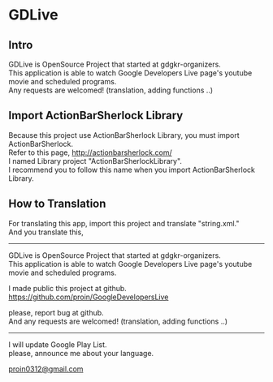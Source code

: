GDLive
=========================
<h2><strong>Intro</strong></h2>
GDLive is OpenSource Project that started at gdgkr-organizers.<br>
This application is able to watch Google Developers Live page's youtube movie and scheduled programs.<br>
Any requests are welcomed! (translation, adding functions ..)

<h2><strong>Import ActionBarSherlock Library</strong></h2>

Because this project use ActionBarSherlock Library, you must import ActionBarSherlock.<br>
Refer to this page, http://actionbarsherlock.com/<br>
I named Library project "ActionBarSherlockLibrary".<br>
I recommend you to follow this name when you import ActionBarSherlock Library.<br>

<h2><strong>How to Translation</strong></h2>

For translating this app, import this project and translate "string.xml."<br>
And you translate this,
<hr />
GDLive is OpenSource Project that started at gdgkr-organizers.<br>
This application is able to watch Google Developers Live page's youtube movie and scheduled programs.

I made public this project at github.<br>
https://github.com/proin/GoogleDevelopersLive

please, report bug at github.<br>
And any requests are welcomed! (translation, adding functions ..)
<hr />
I will update Google Play List.<br>
please, announce me about your language.

proin0312@gmail.com
